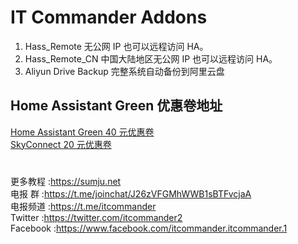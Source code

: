 # IT Commander Addons

1. Hass_Remote 无公网 IP 也可以远程访问 HA。
2. Hass_Remote_CN 中国大陆地区无公网 IP 也可以远程访问 HA。
3. Aliyun Drive Backup 完整系统自动备份到阿里云盘

## Home Assistant Green 优惠卷地址

[Home Assistant Green 40 元优惠卷](https://sumju.net/?p=7943)  
[SkyConnect 20 元优惠卷](https://sumju.net/?p=7943)  

#

更多教程 :https://sumju.net  
电报 群 :https://t.me/joinchat/J26zVFGMhWWB1sBTFvcjaA  
电报频道 :https://t.me/itcommander  
Twitter :https://twitter.com/itcommander2  
Facebook :https://www.facebook.com/itcommander.itcommander.1  
